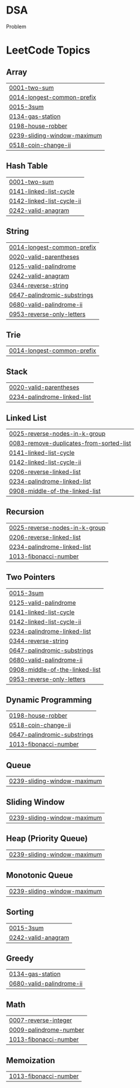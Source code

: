# DSA
Problem

<!---LeetCode Topics Start-->
# LeetCode Topics
## Array
|  |
| ------- |
| [0001-two-sum](https://github.com/Virendra2406087/DSA/tree/master/0001-two-sum) |
| [0014-longest-common-prefix](https://github.com/Virendra2406087/DSA/tree/master/0014-longest-common-prefix) |
| [0015-3sum](https://github.com/Virendra2406087/DSA/tree/master/0015-3sum) |
| [0134-gas-station](https://github.com/Virendra2406087/DSA/tree/master/0134-gas-station) |
| [0198-house-robber](https://github.com/Virendra2406087/DSA/tree/master/0198-house-robber) |
| [0239-sliding-window-maximum](https://github.com/Virendra2406087/DSA/tree/master/0239-sliding-window-maximum) |
| [0518-coin-change-ii](https://github.com/Virendra2406087/DSA/tree/master/0518-coin-change-ii) |
## Hash Table
|  |
| ------- |
| [0001-two-sum](https://github.com/Virendra2406087/DSA/tree/master/0001-two-sum) |
| [0141-linked-list-cycle](https://github.com/Virendra2406087/DSA/tree/master/0141-linked-list-cycle) |
| [0142-linked-list-cycle-ii](https://github.com/Virendra2406087/DSA/tree/master/0142-linked-list-cycle-ii) |
| [0242-valid-anagram](https://github.com/Virendra2406087/DSA/tree/master/0242-valid-anagram) |
## String
|  |
| ------- |
| [0014-longest-common-prefix](https://github.com/Virendra2406087/DSA/tree/master/0014-longest-common-prefix) |
| [0020-valid-parentheses](https://github.com/Virendra2406087/DSA/tree/master/0020-valid-parentheses) |
| [0125-valid-palindrome](https://github.com/Virendra2406087/DSA/tree/master/0125-valid-palindrome) |
| [0242-valid-anagram](https://github.com/Virendra2406087/DSA/tree/master/0242-valid-anagram) |
| [0344-reverse-string](https://github.com/Virendra2406087/DSA/tree/master/0344-reverse-string) |
| [0647-palindromic-substrings](https://github.com/Virendra2406087/DSA/tree/master/0647-palindromic-substrings) |
| [0680-valid-palindrome-ii](https://github.com/Virendra2406087/DSA/tree/master/0680-valid-palindrome-ii) |
| [0953-reverse-only-letters](https://github.com/Virendra2406087/DSA/tree/master/0953-reverse-only-letters) |
## Trie
|  |
| ------- |
| [0014-longest-common-prefix](https://github.com/Virendra2406087/DSA/tree/master/0014-longest-common-prefix) |
## Stack
|  |
| ------- |
| [0020-valid-parentheses](https://github.com/Virendra2406087/DSA/tree/master/0020-valid-parentheses) |
| [0234-palindrome-linked-list](https://github.com/Virendra2406087/DSA/tree/master/0234-palindrome-linked-list) |
## Linked List
|  |
| ------- |
| [0025-reverse-nodes-in-k-group](https://github.com/Virendra2406087/DSA/tree/master/0025-reverse-nodes-in-k-group) |
| [0083-remove-duplicates-from-sorted-list](https://github.com/Virendra2406087/DSA/tree/master/0083-remove-duplicates-from-sorted-list) |
| [0141-linked-list-cycle](https://github.com/Virendra2406087/DSA/tree/master/0141-linked-list-cycle) |
| [0142-linked-list-cycle-ii](https://github.com/Virendra2406087/DSA/tree/master/0142-linked-list-cycle-ii) |
| [0206-reverse-linked-list](https://github.com/Virendra2406087/DSA/tree/master/0206-reverse-linked-list) |
| [0234-palindrome-linked-list](https://github.com/Virendra2406087/DSA/tree/master/0234-palindrome-linked-list) |
| [0908-middle-of-the-linked-list](https://github.com/Virendra2406087/DSA/tree/master/0908-middle-of-the-linked-list) |
## Recursion
|  |
| ------- |
| [0025-reverse-nodes-in-k-group](https://github.com/Virendra2406087/DSA/tree/master/0025-reverse-nodes-in-k-group) |
| [0206-reverse-linked-list](https://github.com/Virendra2406087/DSA/tree/master/0206-reverse-linked-list) |
| [0234-palindrome-linked-list](https://github.com/Virendra2406087/DSA/tree/master/0234-palindrome-linked-list) |
| [1013-fibonacci-number](https://github.com/Virendra2406087/DSA/tree/master/1013-fibonacci-number) |
## Two Pointers
|  |
| ------- |
| [0015-3sum](https://github.com/Virendra2406087/DSA/tree/master/0015-3sum) |
| [0125-valid-palindrome](https://github.com/Virendra2406087/DSA/tree/master/0125-valid-palindrome) |
| [0141-linked-list-cycle](https://github.com/Virendra2406087/DSA/tree/master/0141-linked-list-cycle) |
| [0142-linked-list-cycle-ii](https://github.com/Virendra2406087/DSA/tree/master/0142-linked-list-cycle-ii) |
| [0234-palindrome-linked-list](https://github.com/Virendra2406087/DSA/tree/master/0234-palindrome-linked-list) |
| [0344-reverse-string](https://github.com/Virendra2406087/DSA/tree/master/0344-reverse-string) |
| [0647-palindromic-substrings](https://github.com/Virendra2406087/DSA/tree/master/0647-palindromic-substrings) |
| [0680-valid-palindrome-ii](https://github.com/Virendra2406087/DSA/tree/master/0680-valid-palindrome-ii) |
| [0908-middle-of-the-linked-list](https://github.com/Virendra2406087/DSA/tree/master/0908-middle-of-the-linked-list) |
| [0953-reverse-only-letters](https://github.com/Virendra2406087/DSA/tree/master/0953-reverse-only-letters) |
## Dynamic Programming
|  |
| ------- |
| [0198-house-robber](https://github.com/Virendra2406087/DSA/tree/master/0198-house-robber) |
| [0518-coin-change-ii](https://github.com/Virendra2406087/DSA/tree/master/0518-coin-change-ii) |
| [0647-palindromic-substrings](https://github.com/Virendra2406087/DSA/tree/master/0647-palindromic-substrings) |
| [1013-fibonacci-number](https://github.com/Virendra2406087/DSA/tree/master/1013-fibonacci-number) |
## Queue
|  |
| ------- |
| [0239-sliding-window-maximum](https://github.com/Virendra2406087/DSA/tree/master/0239-sliding-window-maximum) |
## Sliding Window
|  |
| ------- |
| [0239-sliding-window-maximum](https://github.com/Virendra2406087/DSA/tree/master/0239-sliding-window-maximum) |
## Heap (Priority Queue)
|  |
| ------- |
| [0239-sliding-window-maximum](https://github.com/Virendra2406087/DSA/tree/master/0239-sliding-window-maximum) |
## Monotonic Queue
|  |
| ------- |
| [0239-sliding-window-maximum](https://github.com/Virendra2406087/DSA/tree/master/0239-sliding-window-maximum) |
## Sorting
|  |
| ------- |
| [0015-3sum](https://github.com/Virendra2406087/DSA/tree/master/0015-3sum) |
| [0242-valid-anagram](https://github.com/Virendra2406087/DSA/tree/master/0242-valid-anagram) |
## Greedy
|  |
| ------- |
| [0134-gas-station](https://github.com/Virendra2406087/DSA/tree/master/0134-gas-station) |
| [0680-valid-palindrome-ii](https://github.com/Virendra2406087/DSA/tree/master/0680-valid-palindrome-ii) |
## Math
|  |
| ------- |
| [0007-reverse-integer](https://github.com/Virendra2406087/DSA/tree/master/0007-reverse-integer) |
| [0009-palindrome-number](https://github.com/Virendra2406087/DSA/tree/master/0009-palindrome-number) |
| [1013-fibonacci-number](https://github.com/Virendra2406087/DSA/tree/master/1013-fibonacci-number) |
## Memoization
|  |
| ------- |
| [1013-fibonacci-number](https://github.com/Virendra2406087/DSA/tree/master/1013-fibonacci-number) |
<!---LeetCode Topics End-->